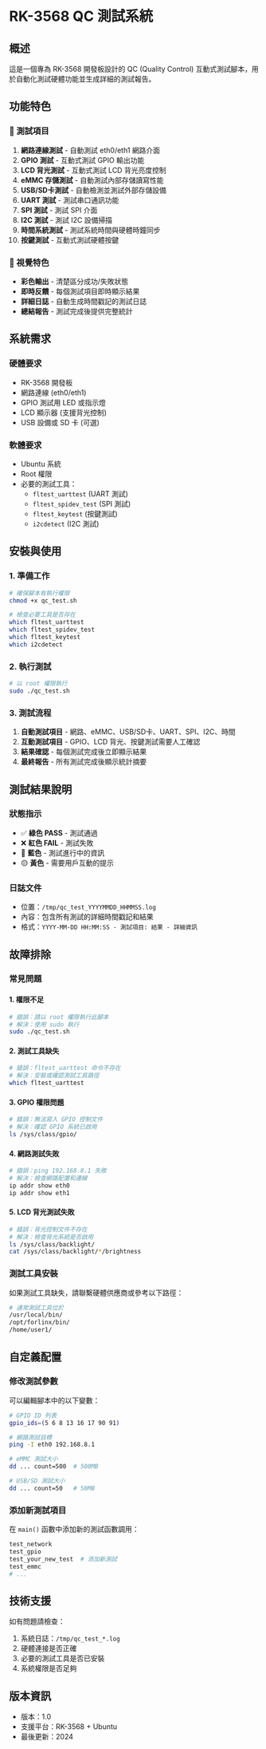 # RK-3568 QC 測試系統

## 概述
這是一個專為 RK-3568 開發板設計的 QC (Quality Control) 互動式測試腳本，用於自動化測試硬體功能並生成詳細的測試報告。

## 功能特色

### 🔧 測試項目
1. **網路連線測試** - 自動測試 eth0/eth1 網路介面
2. **GPIO 測試** - 互動式測試 GPIO 輸出功能
3. **LCD 背光測試** - 互動式測試 LCD 背光亮度控制
4. **eMMC 存儲測試** - 自動測試內部存儲讀寫性能
5. **USB/SD卡測試** - 自動檢測並測試外部存儲設備
6. **UART 測試** - 測試串口通訊功能
7. **SPI 測試** - 測試 SPI 介面
8. **I2C 測試** - 測試 I2C 設備掃描
9. **時間系統測試** - 測試系統時間與硬體時鐘同步
10. **按鍵測試** - 互動式測試硬體按鍵

### 🎨 視覺特色
- **彩色輸出** - 清楚區分成功/失敗狀態
- **即時反饋** - 每個測試項目即時顯示結果
- **詳細日誌** - 自動生成時間戳記的測試日誌
- **總結報告** - 測試完成後提供完整統計

## 系統需求

### 硬體要求
- RK-3568 開發板
- 網路連線 (eth0/eth1)
- GPIO 測試用 LED 或指示燈
- LCD 顯示器 (支援背光控制)
- USB 設備或 SD 卡 (可選)

### 軟體要求
- Ubuntu 系統
- Root 權限
- 必要的測試工具：
  - `fltest_uarttest` (UART 測試)
  - `fltest_spidev_test` (SPI 測試)
  - `fltest_keytest` (按鍵測試)
  - `i2cdetect` (I2C 測試)

## 安裝與使用

### 1. 準備工作
```bash
# 確保腳本有執行權限
chmod +x qc_test.sh

# 檢查必要工具是否存在
which fltest_uarttest
which fltest_spidev_test
which fltest_keytest
which i2cdetect
```

### 2. 執行測試
```bash
# 以 root 權限執行
sudo ./qc_test.sh
```

### 3. 測試流程
1. **自動測試項目** - 網路、eMMC、USB/SD卡、UART、SPI、I2C、時間
2. **互動測試項目** - GPIO、LCD 背光、按鍵測試需要人工確認
3. **結果確認** - 每個測試完成後立即顯示結果
4. **最終報告** - 所有測試完成後顯示統計摘要

## 測試結果說明

### 狀態指示
- ✅ **綠色 PASS** - 測試通過
- ❌ **紅色 FAIL** - 測試失敗
- 🔵 **藍色** - 測試進行中的資訊
- 🟡 **黃色** - 需要用戶互動的提示

### 日誌文件
- 位置：`/tmp/qc_test_YYYYMMDD_HHMMSS.log`
- 內容：包含所有測試的詳細時間戳記和結果
- 格式：`YYYY-MM-DD HH:MM:SS - 測試項目: 結果 - 詳細資訊`

## 故障排除

### 常見問題

#### 1. 權限不足
```bash
# 錯誤：請以 root 權限執行此腳本
# 解決：使用 sudo 執行
sudo ./qc_test.sh
```

#### 2. 測試工具缺失
```bash
# 錯誤：fltest_uarttest 命令不存在
# 解決：安裝或確認測試工具路徑
which fltest_uarttest
```

#### 3. GPIO 權限問題
```bash
# 錯誤：無法寫入 GPIO 控制文件
# 解決：確認 GPIO 系統已啟用
ls /sys/class/gpio/
```

#### 4. 網路測試失敗
```bash
# 錯誤：ping 192.168.8.1 失敗
# 解決：檢查網路配置和連線
ip addr show eth0
ip addr show eth1
```

#### 5. LCD 背光測試失敗
```bash
# 錯誤：背光控制文件不存在
# 解決：檢查背光系統是否啟用
ls /sys/class/backlight/
cat /sys/class/backlight/*/brightness
```

### 測試工具安裝

如果測試工具缺失，請聯繫硬體供應商或參考以下路徑：
```bash
# 通常測試工具位於
/usr/local/bin/
/opt/forlinx/bin/
/home/user1/
```

## 自定義配置

### 修改測試參數
可以編輯腳本中的以下變數：

```bash
# GPIO ID 列表
gpio_ids=(5 6 8 13 16 17 90 91)

# 網路測試目標
ping -I eth0 192.168.8.1

# eMMC 測試大小
dd ... count=500  # 500MB

# USB/SD 測試大小
dd ... count=50   # 50MB
```

### 添加新測試項目
在 `main()` 函數中添加新的測試函數調用：

```bash
test_network
test_gpio
test_your_new_test  # 添加新測試
test_emmc
# ...
```

## 技術支援

如有問題請檢查：
1. 系統日誌：`/tmp/qc_test_*.log`
2. 硬體連接是否正確
3. 必要的測試工具是否已安裝
4. 系統權限是否足夠

## 版本資訊
- 版本：1.0
- 支援平台：RK-3568 + Ubuntu
- 最後更新：2024
